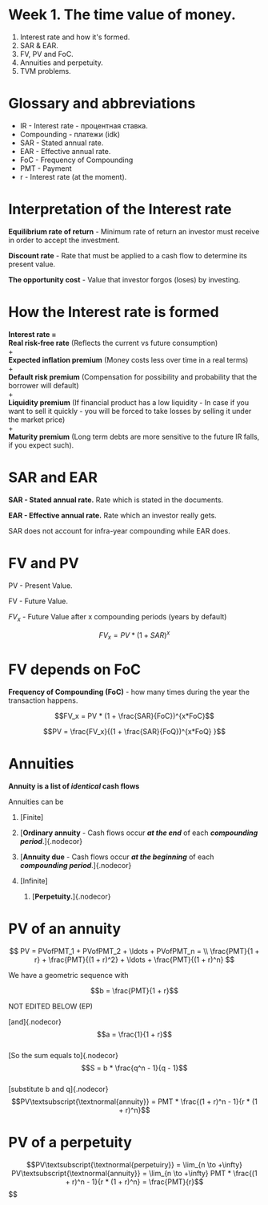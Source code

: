 # Week 1. The time value of money. 

1.  Interest rate and how it's formed.
2.  SAR & EAR.
3.  FV, PV and FoC.
4.  Annuities and perpetuity.
5.  TVM problems.

# Glossary and abbreviations

- IR - Interest rate - процентная ставка.
- Compounding - платежи (idk)
- SAR - Stated annual rate.
- EAR - Effective annual rate.
- FoC - Frequency of Compounding
- PMT - Payment
- r - Interest rate (at the moment).

# Interpretation of the Interest rate

**Equilibrium rate of return** - Minimum rate of return an investor must receive in order to accept the investment.

**Discount rate** - Rate that must be applied to a cash flow to determine its present value.

**The opportunity cost** - Value that investor forgos (loses) by investing.

# How the Interest rate is formed

**Interest rate =**    
**Real risk-free rate** (Reflects the current vs future consumption)  
+  
**Expected inflation premium** (Money costs less over time in a real terms)  
+  
**Default risk premium** (Compensation for possibility and probability that the borrower will default)  
+  
**Liquidity premium** (If financial product has a low liquidity - In case if you want to sell it quickly - you will be forced to take losses by selling it under the market price)  
+  
**Maturity premium** (Long term debts are more sensitive to the future IR falls, if you expect such).  

# SAR and EAR

**SAR - Stated annual rate.** Rate which is stated in the documents.

**EAR - Effective annual rate.** Rate which an investor really gets.

SAR does not account for infra-year compounding while EAR does.


# FV and PV

PV - Present Value.

FV - Future Value.

$FV_x$ - Future Value after x compounding periods (years by default)

$$FV_x = PV * (1 + SAR)^x$$

# FV depends on FoC

**Frequency of Compounding (FoC)** - how many times during the year the
transaction happens.

$$FV_x = PV * (1 + \frac{SAR}{FoC})^{x*FoC}$$

$$PV = \frac{FV_x}{(1 + \frac{SAR}{FoQ})^{x*FoQ} }$$

# Annuities

**Annuity is a list of *identical* cash flows**

Annuities can be

1.  [Finite]

   1.  [**Ordinary annuity** - Cash flows occur ***at the end*** of each ***compounding period***.]{.nodecor}

   2.  [**Annuity due** - Cash flows occur ***at the beginning*** of  each ***compounding period***.]{.nodecor}

2.  [Infinite]

    1.  [**Perpetuity.**]{.nodecor}

# PV of an annuity

$$
PV = PVofPMT_1 + PVofPMT_2 + \ldots + PVofPMT_n = \\
\frac{PMT}{1 + r} + \frac{PMT}{(1 + r)^2} + \ldots + \frac{PMT}{(1 + r)^n}
$$

We have a geometric sequence with

$$b = \frac{PMT}{1 + r}$$

NOT EDITED BELOW (EP)

[and]{.nodecor}
$$a = \frac{1}{1 + r}$$\
[So the sum equals to]{.nodecor}\
$$S = b * \frac{q^n - 1}{q - 1}$$\
[substitute b and q]{.nodecor}\
$$PV\textsubscript{\textnormal{annuity}} = PMT * \frac{(1 + r)^n - 1}{r * (1 + r)^n}$$

# PV of a perpetuity

$$PV\textsubscript{\textnormal{perpetuiry}} = \lim_{n \to +\infty} PV\textsubscript{\textnormal{annuity}} =  \lim_{n \to +\infty} PMT * \frac{(1 + r)^n - 1}{r * (1 + r)^n} = \frac{PMT}{r}$$
$$
